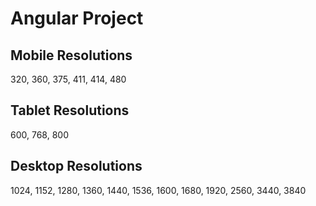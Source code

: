 # Angular Project
## Mobile Resolutions
320, 360, 375, 411, 414, 480
## Tablet Resolutions
600, 768, 800
## Desktop Resolutions
1024, 1152, 1280, 1360, 1440, 1536, 1600, 1680, 1920, 2560, 3440, 3840